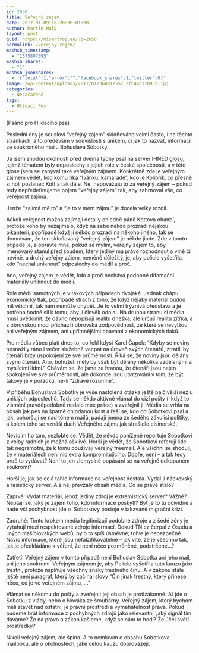 ```yaml
---
id: 2650
title: Veřejný zájem
date: 2017-01-09T16:20:30+01:00
author: Martin Malý
layout: post
guid: https://misantrop.eu/?p=2650
permalink: /verejny-zajem/
mashsb_timestamp:
  - "1575807095"
mashsb_shares:
  - "1"
mashsb_jsonshares:
  - '{"total":1,"error":"","facebook_shares":1,"twitter":0}'
image: /wp-content/uploads/2017/01/368912557_2fc44d3709_b.jpg
categories:
  - Nezařazené
tags:
  - Hlídací Pes
---
```

(Psáno pro Hlídacího psa)

<span style="font-weight: 400;">Poslední dny je sousloví “veřejný zájem” skloňováno velmi často, i na těchto stránkách, a to především v souvislosti s únikem, či jak to nazvat, informací ze soukromého mailu Bohuslava Sobotky.</span>

<span style="font-weight: 400;">Já jsem shodou okolností před dvěma týdny psal na server IHNED <a href="https://misantrop.eu/odposlechnuto/">glosu</a>, jejímž tématem byly odposlechy a jejich role v české společnosti, a v této glose jsem se zabýval také veřejným zájmem. Konkrétně zda je veřejným zájmem vědět, kdo komu říká “Ivánku, kamaráde”, kdo je Kolibřík, co přesně si holí poslanec Kott a tak dále. Ne, nepovažuju to za veřejný zájem &#8211; pokud tedy nepředefinujeme pojem “veřejný zájem” tak, aby zahrnoval vše, co veřejnost zajímá.</span>

<span style="font-weight: 400;">Jenže “zajímá mě to” a “je to v mém zájmu” je docela velký rozdíl.</span>

<span style="font-weight: 400;">Ačkoli veřejnost možná zajímají detaily ohledně páně Kottova ohanbí, protože koho by nezajímalo, když na sebe někdo prozradí nějakou pikantérii, popřípadě když ji někdo prozradí na někoho jiného, tak se domnívám, že ten skloňovaný “veřejný zájem” je někde jinde. Zde v tomto případě je, a opravte mne, pokud se mýlím, veřejný zájem to, aby jmenovaný stanul před soudem, který jediný má právo rozhodnout o vině či nevině, a druhý veřejný zájem, neméně důležitý, je, aby policie vyšetřila, kdo “nechal uniknout” odposlechy do médií a proč.</span>

<span style="font-weight: 400;">Ano, veřejný zájem je vědět, kdo a proč nechává podobné difamační materiály uniknout do médií.</span>

<span style="font-weight: 400;">Role médií samotných je v takových případech dvojaká. Jednak chápu ekonomický tlak, popřípadě strach z toho, že když nějaký materiál budou mít všichni, tak nám nemůže chybět. Je to velmi trýznivá představa a je potřeba hodně sil k tomu, aby jí člověk odolal. Na druhou stranu si média musí uvědomit, že dávno nepopisují realitu dneška, ale určují realitu zítřka, a s obrovskou mocí přichází i obrovská zodpovědnost, ze které se nevylžou ani veřejným zájmem, ani upřímnějšími obavami z ekonomických tlaků.</span>

<span style="font-weight: 400;">Pro média vůbec platí dnes to, co řekl kdysi Karel Čapek: “Kdyby se noviny nesnažily ráno i večer služebně vecpat na úroveň svých čtenářů, ztratili by čtenáři brzy uspokojení ze své průměrnosti. Říká se, že noviny jsou dělány svými čtenáři. Ano, bohužel: měly by však být dělány několika vzdělanými a myslícími lidmi.” Obávám se, že jsme za hranou, že čtenáři jsou nejen spokojení ve své průměrnosti, ale dokonce jsou utvrzováni v tom, že být takový je v pořádku, ne-li “zdravě rozumné”.</span>

<span style="font-weight: 400;">V příběhu Bohuslava Sobotky je výše nastolená otázka ještě palčivější než u uniklých odposlechů. Tady se někdo aktivně vlámal do cizí pošty (i když to vlámání pravděpodobně nedalo moc práce) a zveřejnil ji. Média se vrhla na obsah jak pes na špatně ohlodanou kost a řeší se, kdo co Sobotkovi psal a jak, pohoršují se nad tónem mailů, padají jména ze šedého zákulisí politiky, a kolem toho se vznáší duch Veřejného zájmu jak strašidlo elsinorské.</span>

<span style="font-weight: 400;">Nevidím ho tam, nezlobte se. Vědět, že někdo poníženě reportuje Sobotkovi z volby radních je možná ošklivé. Horší je vědět, že Sobotkovi referují lidé tak negramotní, že k tomu používají veřejný freemail. Ale všichni se shodují, že v materiálech není nic extra kompromitujícího. Dobře, není &#8211; a tak tedy proč to vydávat? Není to jen zlomyslné popásání se na veřejně odkopaném soukromí?</span>

<span style="font-weight: 400;">Horší je, jak se celá tahle informace na veřejnost dostala. Vydal ji náckovský a rasistický server. A z něj převzaly obsah média. Co se právě stalo? </span>

<span style="font-weight: 400;">Zaprvé: Vydat materiál, jehož jediný zdroj je extremistický server? Vážně? Neptají se, jaký je zájem toho, kdo informace poskytl? Byť je to tu očividné a nade vší pochybnost jde o  Sobotkovy postoje v takzvané migrační krizi.</span>

<span style="font-weight: 400;">Zadruhé: Tímto krokem média legitimizují podobné zdroje a z šedé zóny je vytahují mezi respektované zdroje informací. Dokud TN.cz čerpal z Osudu a jiných mašíblovských webů, bylo to spíš úsměvné; tohle je nebezpečné. Navíc informace, které jsou nefalzifikovatelné &#8211; jak víte, že je všechno tak, jak je předkládáno k věření, že není něco pozměněné, podstrčené…?</span>

<span style="font-weight: 400;">Zatřetí: Veřejný zájem v tomto případě není Bohuslav Sobotka ani jeho mail, ani jeho soukromí. Veřejným zájmem je, aby Policie vyšetřila tuto kauzu jako trestní, protože naplňuje všechny znaky trestného činu. A v zákonu stále ještě není paragraf, který by začínal slovy “Čin jinak trestný, který přinese něco, co je ve veřejném zájmu, …”</span>

<span style="font-weight: 400;">Vlámat se někomu do pošty a zveřejnit její obsah je protizákonné. Ať jde o Sobotku z vlády, nebo o Nováka ze šroubárny. Veřejný zájem, který bychom měli stavět nad ostatní, je právní prostředí a vymahatelnost práva. Pokud budeme brát informace z pochybných zdrojů jako relevantní, jaký signál tím dáváme? Že na právo a zákon kašleme, když se nám to hodí? Že účel světí prostředky?</span>

<span style="font-weight: 400;">Nikoli veřejný zájem, ale špína. A to nemluvím o obsahu Sobotkova mailboxu, ale o okolnostech, jaké celou kauzu doprovázejí.</span>